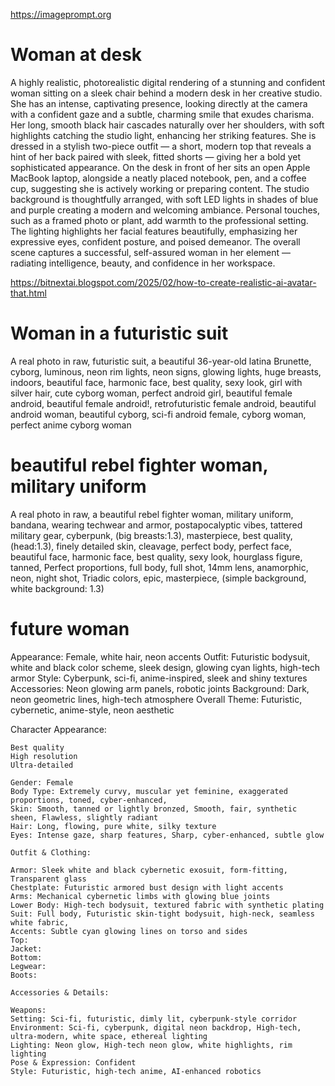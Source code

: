 https://imageprompt.org

# Woman at desk 

A highly realistic, photorealistic digital rendering of a stunning and confident woman sitting on a sleek chair behind a modern desk in her creative studio. She has an intense, captivating presence, looking directly at the camera with a confident gaze and a subtle, charming smile that exudes charisma. Her long, smooth black hair cascades naturally over her shoulders, with soft highlights catching the studio light, enhancing her striking features. She is dressed in a stylish two-piece outfit — a short, modern top that reveals a hint of her back paired with sleek, fitted shorts — giving her a bold yet sophisticated appearance. On the desk in front of her sits an open Apple MacBook laptop, alongside a neatly placed notebook, pen, and a coffee cup, suggesting she is actively working or preparing content. The studio background is thoughtfully arranged, with soft LED lights in shades of blue and purple creating a modern and welcoming ambiance. Personal touches, such as a framed photo or plant, add warmth to the professional setting. The lighting highlights her facial features beautifully, emphasizing her expressive eyes, confident posture, and poised demeanor. The overall scene captures a successful, self-assured woman in her element — radiating intelligence, beauty, and confidence in her workspace.

https://bitnextai.blogspot.com/2025/02/how-to-create-realistic-ai-avatar-that.html

# Woman in a futuristic suit

A real photo in raw,  futuristic suit, a beautiful 36-year-old latina Brunette, cyborg, luminous, neon rim lights, neon signs, glowing lights, huge breasts, indoors, beautiful face, harmonic face, best quality, sexy look, girl with silver hair, cute cyborg woman, perfect android girl, beautiful female android, beautiful female android!, retrofuturistic female android, beautiful android woman, beautiful cyborg, sci-fi android female, cyborg woman, perfect anime cyborg woman

# beautiful rebel fighter woman, military uniform 
A real photo in raw, a beautiful rebel fighter woman, military uniform, bandana, wearing techwear and armor, postapocalyptic vibes, tattered military gear, cyberpunk, (big breasts:1.3), masterpiece, best quality, (head:1.3), finely detailed skin, cleavage, perfect body, perfect face, beautiful face, harmonic face, best quality, sexy look, hourglass figure, tanned, Perfect proportions, full body, full shot, 14mm lens, anamorphic, neon, night shot, Triadic colors, epic, masterpiece, (simple background, white background: 1.3)

# future woman

Appearance: Female, white hair, neon accents
Outfit: Futuristic bodysuit, white and black color scheme, sleek design, glowing cyan lights, high-tech armor
Style: Cyberpunk, sci-fi, anime-inspired, sleek and shiny textures
Accessories: Neon glowing arm panels, robotic joints
Background: Dark, neon geometric lines, high-tech atmosphere
Overall Theme: Futuristic, cybernetic, anime-style, neon aesthetic

Character Appearance:

    Best quality
    High resolution
    Ultra-detailed

    Gender: Female
    Body Type: Extremely curvy, muscular yet feminine, exaggerated proportions, toned, cyber-enhanced, 
    Skin: Smooth, tanned or lightly bronzed, Smooth, fair, synthetic sheen, Flawless, slightly radiant
    Hair: Long, flowing, pure white, silky texture
    Eyes: Intense gaze, sharp features, Sharp, cyber-enhanced, subtle glow

    Outfit & Clothing:

    Armor: Sleek white and black cybernetic exosuit, form-fitting, Transparent glass
    Chestplate: Futuristic armored bust design with light accents
    Arms: Mechanical cybernetic limbs with glowing blue joints
    Lower Body: High-tech bodysuit, textured fabric with synthetic plating
    Suit: Full body, Futuristic skin-tight bodysuit, high-neck, seamless white fabric,
    Accents: Subtle cyan glowing lines on torso and sides
    Top: 
    Jacket: 
    Bottom: 
    Legwear: 
    Boots: 

    Accessories & Details:

    Weapons: 
    Setting: Sci-fi, futuristic, dimly lit, cyberpunk-style corridor
    Environment: Sci-fi, cyberpunk, digital neon backdrop, High-tech, ultra-modern, white space, ethereal lighting
    Lighting: Neon glow, High-tech neon glow, white highlights, rim lighting
    Pose & Expression: Confident
    Style: Futuristic, high-tech anime, AI-enhanced robotics
    
